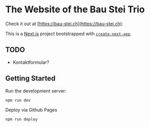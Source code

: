 # The Website of the Bau Stei Trio

Check it out at [https://bau-stei.ch](https://bau-stei.ch):

This is a [Next.js](https://nextjs.org) project bootstrapped with [`create-next-app`](https://nextjs.org/docs/app/api-reference/cli/create-next-app).

## TODO

- Kontaktformular?

## Getting Started

Run the development server:

```bash
npm run dev
```

Deploy via Github Pages

```bash
npm run deploy
```
